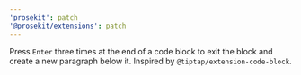 ```yaml
---
'prosekit': patch
'@prosekit/extensions': patch
---
```


Press `Enter` three times at the end of a code block to exit the block and create a new paragraph below it. Inspired by `@tiptap/extension-code-block`.
